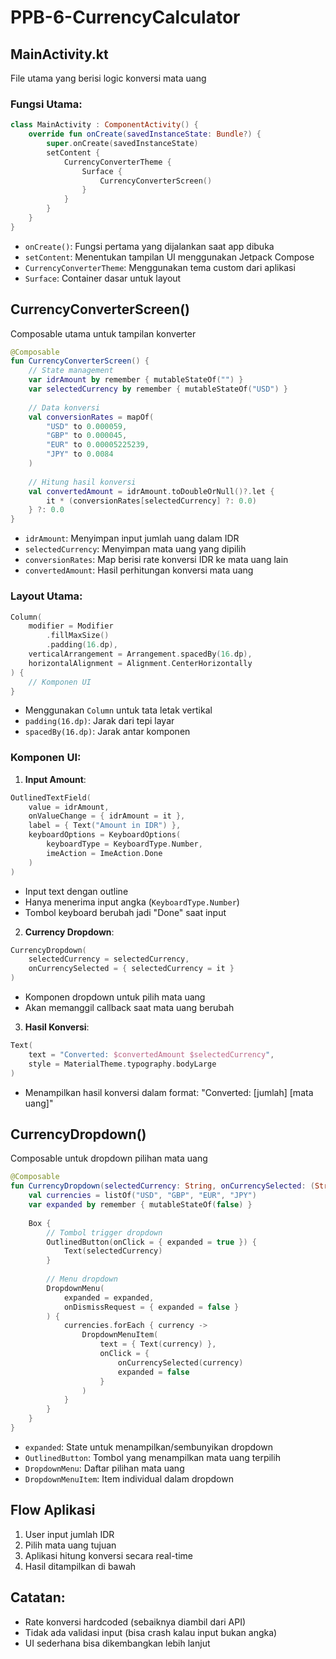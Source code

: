 # PPB-6-CurrencyCalculator
 


## MainActivity.kt
File utama yang berisi logic konversi mata uang

### Fungsi Utama:
```kotlin
class MainActivity : ComponentActivity() {
    override fun onCreate(savedInstanceState: Bundle?) {
        super.onCreate(savedInstanceState)
        setContent {
            CurrencyConverterTheme {
                Surface {
                    CurrencyConverterScreen()
                }
            }
        }
    }
}
```
- `onCreate()`: Fungsi pertama yang dijalankan saat app dibuka
- `setContent`: Menentukan tampilan UI menggunakan Jetpack Compose
- `CurrencyConverterTheme`: Menggunakan tema custom dari aplikasi
- `Surface`: Container dasar untuk layout

## CurrencyConverterScreen()
Composable utama untuk tampilan konverter

```kotlin
@Composable
fun CurrencyConverterScreen() {
    // State management
    var idrAmount by remember { mutableStateOf("") }
    var selectedCurrency by remember { mutableStateOf("USD") }
    
    // Data konversi
    val conversionRates = mapOf(
        "USD" to 0.000059,
        "GBP" to 0.000045,
        "EUR" to 0.00005225239,
        "JPY" to 0.0084
    )
    
    // Hitung hasil konversi
    val convertedAmount = idrAmount.toDoubleOrNull()?.let {
        it * (conversionRates[selectedCurrency] ?: 0.0)
    } ?: 0.0
}
```
- `idrAmount`: Menyimpan input jumlah uang dalam IDR
- `selectedCurrency`: Menyimpan mata uang yang dipilih
- `conversionRates`: Map berisi rate konversi IDR ke mata uang lain
- `convertedAmount`: Hasil perhitungan konversi mata uang

### Layout Utama:
```kotlin
Column(
    modifier = Modifier
        .fillMaxSize()
        .padding(16.dp),
    verticalArrangement = Arrangement.spacedBy(16.dp),
    horizontalAlignment = Alignment.CenterHorizontally
) {
    // Komponen UI
}
```
- Menggunakan `Column` untuk tata letak vertikal
- `padding(16.dp)`: Jarak dari tepi layar
- `spacedBy(16.dp)`: Jarak antar komponen

### Komponen UI:
1. **Input Amount**:
```kotlin
OutlinedTextField(
    value = idrAmount,
    onValueChange = { idrAmount = it },
    label = { Text("Amount in IDR") },
    keyboardOptions = KeyboardOptions(
        keyboardType = KeyboardType.Number,
        imeAction = ImeAction.Done
    )
)
```
- Input text dengan outline
- Hanya menerima input angka (`KeyboardType.Number`)
- Tombol keyboard berubah jadi "Done" saat input

2. **Currency Dropdown**:
```kotlin
CurrencyDropdown(
    selectedCurrency = selectedCurrency,
    onCurrencySelected = { selectedCurrency = it }
)
```
- Komponen dropdown untuk pilih mata uang
- Akan memanggil callback saat mata uang berubah

3. **Hasil Konversi**:
```kotlin
Text(
    text = "Converted: $convertedAmount $selectedCurrency",
    style = MaterialTheme.typography.bodyLarge
)
```
- Menampilkan hasil konversi dalam format: "Converted: [jumlah] [mata uang]"

## CurrencyDropdown()
Composable untuk dropdown pilihan mata uang

```kotlin
@Composable
fun CurrencyDropdown(selectedCurrency: String, onCurrencySelected: (String) -> Unit) {
    val currencies = listOf("USD", "GBP", "EUR", "JPY")
    var expanded by remember { mutableStateOf(false) }
    
    Box {
        // Tombol trigger dropdown
        OutlinedButton(onClick = { expanded = true }) {
            Text(selectedCurrency)
        }
        
        // Menu dropdown
        DropdownMenu(
            expanded = expanded,
            onDismissRequest = { expanded = false }
        ) {
            currencies.forEach { currency ->
                DropdownMenuItem(
                    text = { Text(currency) },
                    onClick = {
                        onCurrencySelected(currency)
                        expanded = false
                    }
                )
            }
        }
    }
}
```
- `expanded`: State untuk menampilkan/sembunyikan dropdown
- `OutlinedButton`: Tombol yang menampilkan mata uang terpilih
- `DropdownMenu`: Daftar pilihan mata uang
- `DropdownMenuItem`: Item individual dalam dropdown

## Flow Aplikasi
1. User input jumlah IDR
2. Pilih mata uang tujuan
3. Aplikasi hitung konversi secara real-time
4. Hasil ditampilkan di bawah

## Catatan:
- Rate konversi hardcoded (sebaiknya diambil dari API)
- Tidak ada validasi input (bisa crash kalau input bukan angka)
- UI sederhana bisa dikembangkan lebih lanjut
